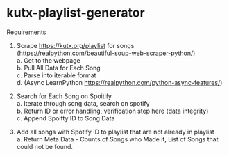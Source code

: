 # kutx-playlist-generator

Requirements
1. Scrape https://kutx.org/playlist for songs (https://realpython.com/beautiful-soup-web-scraper-python/)  
  a. Get to the webpage  
  b. Pull All Data for Each Song  
  c. Parse into iterable format  
  d. (Async LearnPython https://realpython.com/python-async-features/)  
 
2. Search for Each Song on Spoitify  
  a. Iterate through song data, search on spotify  
  b. Return ID or error handling, verification step here (data integrity)  
  c. Append Spoifty ID to Song Data  
  
3. Add all songs with Spotify ID to playlist that are not already in playlist  
  a. Return Meta Data - Counts of Songs who Made it, List of Songs that could not be found.  
  
